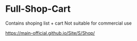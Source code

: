 # Full-Shop-Cart

Contains shoping list + cart 
Not suitable for commercial use

https://main-official.github.io/Site/S/Shop/
